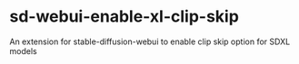 # sd-webui-enable-xl-clip-skip
An extension for stable-diffusion-webui to enable clip skip option for SDXL models

